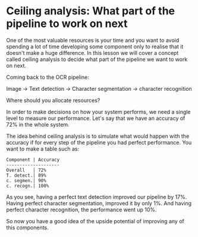 # Ceiling analysis: What part of the pipeline to work on next

One of the most valuable resources is your time and you want to avoid spending a lot of time developing some component only to realise that it doesn't make a huge difference. In this lesson we will cover a concept called ceiling analysis to decide what part of the pipeline we want to work on next.

Coming back to the OCR pipeline:

Image -> Text detection -> Character segmentation -> character recognition

Where should you allocate resources?

In order to make decisions on how your system performs, we need a single level to measure our performance. Let's say that we have an accuracy of 72% in the whole system.

The idea behind ceiling analysis is to simulate what would happen with the accuracy if for every step of the pipeline you had perfect performance. You want to make a table such as:

```
Component | Accuracy
--------------------
Overall   | 72%
T. detect.| 89%
c. segmen.| 90%
c. recogn.| 100%
```

As you see, having a perfect text detection improved our pipeline by 17%. Having perfect character segmentation, improved it by only 1%. And having perfect character recognition, the performance went up 10%.

So now you have a good idea of the upside potential of improving any of this components.
